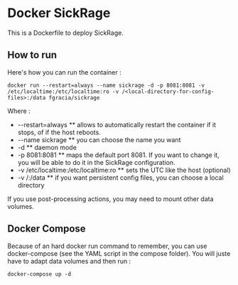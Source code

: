# Docker SickRage

This is a Dockerfile to deploy SickRage.

## How to run

Here's how you can run the container :


`` docker run --restart=always --name sickrage -d -p 8081:8081 -v /etc/localtime:/etc/localtime:ro -v /<local-directory-for-config-files>:/data fgracia/sickrage ``



Where :

 * --restart=always
 ** allows to automatically restart the container if it stops, of if the host reboots.
 * --name sickrage 
 ** you can choose the name you want
 * -d
 ** daemon mode
 * -p 8081:8081
 ** maps the default port 8081. If you want to change it, you will be able to do it in the SickRage configuration.
 * -v /etc/localtime:/etc/localtime:ro
 ** sets the UTC like the host (optional)
 * -v /<local-directory-for-config-files>:/data
 ** if you want persistent config files, you can choose a local directory

If you use post-processing actions, you may need to mount other data volumes.


## Docker Compose

Because of an hard docker run command to remember, you can use docker-compose (see the YAML script in the compose folder). 
You will juste have to adapt data volumes and then run :

`` docker-compose up -d ``

